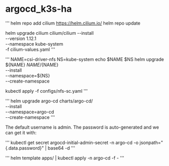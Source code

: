 # argocd_k3s-ha

'''
helm repo add cilium https://helm.cilium.io/
helm repo update

helm upgrade cilium cilium/cilium --install \
  --version 1.12.1 \
  --namespace kube-system \
  -f cilium-values.yaml 
'''

'''
NAME=csi-driver-nfs NS=kube-system
echo $NAME $NS
helm upgrade ${NAME} ${NAME}/${NAME} \
    --install \
    --namespace=${NS} \
    --create-namespace

kubectl apply -f configs/nfs-sc.yaml
'''



'''
helm upgrade argo-cd charts/argo-cd/ \
  --install \
  --namespace=argo-cd \
  --create-namespace
'''

The default username is admin. The password is auto-generated and we can get it with:

'''
kubectl get secret argocd-initial-admin-secret -n argo-cd -o jsonpath="{.data.password}" | base64 -d
'''

'''
helm template apps/ | kubectl apply -n argo-cd -f -
'''